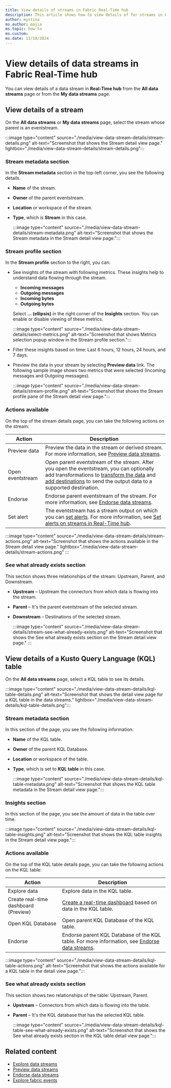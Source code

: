 ```yaml
---
title: View details of streams in Fabric Real-Time hub
description: This article shows how to view details of for streams in Fabric Real-Time hub in either detail view or a table view.
author: mystina
ms.author: majia
ms.topic: how-to
ms.custom:
ms.date: 11/18/2024
---
```


# View details of data streams in Fabric Real-Time hub
You can view details of a data stream in **Real-Time hub** from the  **All data streams** page or from the **My data streams** page.



## View details of a stream

On the **All data streams** or **My data streams** page, select the stream whose parent is an eventstream.

:::image type="content" source="./media/view-data-stream-details/stream-details.png" alt-text="Screenshot that shows the Stream detail view page." lightbox="./media/view-data-stream-details/stream-details.png":::

### Stream metadata section

In the **Stream metadata** section in the top-left corner, you see the following details.

- **Name** of the stream.
- **Owner** of the parent eventstream.
- **Location** or workspace of the stream.
- **Type**, which is **Stream** in this case.

    :::image type="content" source="./media/view-data-stream-details/stream-metadata.png" alt-text="Screenshot that shows the Stream metadata in the Stream detail view page.":::

### Stream profile section

In the **Stream profile** section to the right, you can:

- See insights of the stream with following metrics. These insights help to understand data flowing through the stream.
    - **Incoming messages**
    - **Outgoing messages**
    - **Incoming bytes**
    - **Outgoing bytes**
    
    Select **... (ellipsis)** in the right corner of the **Insights** section. You can enable or disable viewing of these metrics.
    
    :::image type="content" source="./media/view-data-stream-details/select-metrics.png" alt-text="Screenshot that shows Metrics selection popup window in the Stream profile section.":::    
- Filter these insights based on time:  Last 6 hours, 12 hours, 24 hours, and 7 days.
- Preview the data in your stream by selecting **Preview data** link. The following sample image shows two metrics that were selected (Incoming messages and Outgoing messages).

    :::image type="content" source="./media/view-data-stream-details/stream-profile.png" alt-text="Screenshot that shows the Stream profile pane of the Stream detail view page.":::

### Actions available

On the top of the stream details page, you can take the following actions on the stream:

| Action | Description |
| ------ | ----------- |
| Preview data | Preview the data in the stream or derived stream. For more information, see [Preview data streams](preview-data-streams.md). |
| Open eventstream | Open parent eventstream of the stream. After you open the eventstream, you can optionally add transformations to [transform the data](../real-time-intelligence/event-streams/route-events-based-on-content.md?branch=release-build-fabric#supported-operations) and [add destinations](../real-time-intelligence/event-streams/add-manage-eventstream-destinations.md) to send the output data to a supported destination. |
| Endorse | Endorse parent eventstream of the stream. For more information, see [Endorse data streams](endorse-data-streams.md). |
| Set alert | The eventstream has a stream output on which you can [set alerts](set-alerts-data-streams.md). For more information, see [Set alerts on streams in Real-Time hub](set-alerts-data-streams.md). |

:::image type="content" source="./media/view-data-stream-details/stream-actions.png" alt-text="Screenshot that shows the actions available in the Stream detail view page." lightbox="./media/view-data-stream-details/stream-actions.png" :::

### See what already exists section

This section shows three relationships of the stream: Upstream, Parent, and Downstream.

- **Upstream** – Upstream the connectors from which data is flowing into the stream.
- **Parent** – It's the parent eventstream of the selected stream.
- **Downstream** – Destinations of the selected stream.

    :::image type="content" source="./media/view-data-stream-details/stream-see-what-already-exists.png" alt-text="Screenshot that shows the See what already exists section on the Stream detail view page." :::

## View details of a Kusto Query Language (KQL) table

On the **All data streams** page, select a KQL table to see its details.

:::image type="content" source="./media/view-data-stream-details/kql-table-details.png" alt-text="Screenshot that shows the detail view page for a KQL table in the data streams." lightbox="./media/view-data-stream-details/kql-table-details.png":::

### Stream metadata section

In this section of the page, you see the following information:

- **Name** of the KQL table.
- **Owner** of the parent KQL Database.
- **Location** or workspace of the table.
- **Type**, which is set to **KQL table** in this case.

    :::image type="content" source="./media/view-data-stream-details/kql-table-metadata.png" alt-text="Screenshot that shows the KQL table metadata in the Stream detail view page.":::

### Insights section

In this section of the page, you see the amount of data in the table over time.

:::image type="content" source="./media/view-data-stream-details/kql-table-insights.png" alt-text="Screenshot that shows the KQL table insights in the Stream detail view page.":::

### Actions available

On the top of the KQL table details page, you can take the following actions on the KQL table:

| Action | Description |
| ------ | ----------- |
| Explore data | Explore data in the KQL table. |
| Create real-time dashboard (Preview) |[Create a real-time dashboard](../real-time-intelligence/dashboard-real-time-create.md) based on data in the KQL table. |
| Open KQL Database | Open parent KQL Database of the KQL table. |
| Endorse | Endorse parent KQL Database of the KQL table. For more information, see [Endorse data streams](endorse-data-streams.md). |


:::image type="content" source="./media/view-data-stream-details/kql-table-actions.png" alt-text="Screenshot that shows the actions available for a KQL table in the detail view page.":::

### See what already exists section

This section shows two relationships of the table: Upstream, Parent.

- **Upstream** – Connectors from which data is flowing into the table.
- **Parent** – It's the KQL database that has the selected KQL table.

    :::image type="content" source="./media/view-data-stream-details/kql-table-see-what-already-exists.png" alt-text="Screenshot that shows the See what already exists section in the KQL table detail view page.":::

## Related content

- [Explore data streams](explore-data-streams.md)
- [Preview data streams](preview-data-streams.md)
- [Endorse data streams](endorse-data-streams.md)
- [Explore fabric events](explore-fabric-events.md)
